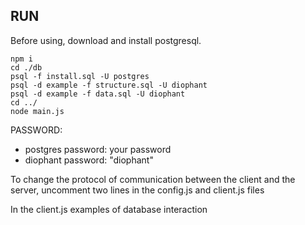 ## RUN 
Before using, download and install postgresql.
```
npm i
cd ./db
psql -f install.sql -U postgres
psql -d example -f structure.sql -U diophant
psql -d example -f data.sql -U diophant
cd ../
node main.js
```
PASSWORD:
- postgres password: your password
- diophant password: "diophant"

To change the protocol of communication between the client and the server, 
uncomment two lines in the config.js and client.js files

In the client.js examples of database interaction
